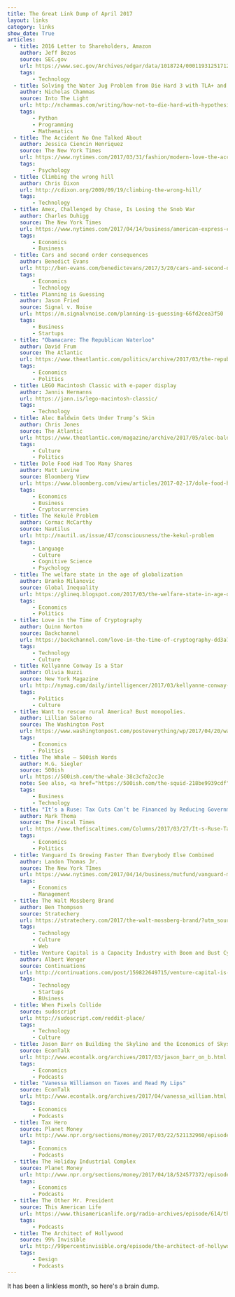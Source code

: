 ```yaml
---
title: The Great Link Dump of April 2017
layout: links
category: links
show_date: True
articles:
  - title: 2016 Letter to Shareholders, Amazon
    author: Jeff Bezos
    source: SEC.gov
    url: https://www.sec.gov/Archives/edgar/data/1018724/000119312517120198/d373368dex991.htm
    tags:
        - Technology
  - title: Solving the Water Jug Problem from Die Hard 3 with TLA+ and Hypothesis
    author: Nicholas Chammas
    source: Into The Light
    url: http://nchammas.com/writing/how-not-to-die-hard-with-hypothesis
    tags:
        - Python
        - Programming
        - Mathematics
  - title: The Accident No One Talked About
    author: Jessica Ciencin Henriquez
    source: The New York Times
    url: https://www.nytimes.com/2017/03/31/fashion/modern-love-the-accident-no-one-talked-about.html
    tags:
        - Psychology
  - title: Climbing the wrong hill
    author: Chris Dixon
    url: http://cdixon.org/2009/09/19/climbing-the-wrong-hill/
    tags:
        - Technology
  - title: Amex, Challenged by Chase, Is Losing the Snob War
    author: Charles Duhigg
    source: The New York Times
    url: https://www.nytimes.com/2017/04/14/business/american-express-chase-sapphire-reserve.html
    tags:
        - Economics
        - Business
  - title: Cars and second order consequences
    author: Benedict Evans
    url: http://ben-evans.com/benedictevans/2017/3/20/cars-and-second-order-consequences
    tags:
        - Economics
        - Technology
  - title: Planning is Guessing
    author: Jason Fried
    source: Signal v. Noise
    url: https://m.signalvnoise.com/planning-is-guessing-66fd2cea3f50
    tags:
        - Business
        - Startups
  - title: "Obamacare: The Republican Waterloo"
    author: David Frum
    source: The Atlantic
    url: https://www.theatlantic.com/politics/archive/2017/03/the-republican-waterloo/520833/
    tags:
        - Economics
        - Politics
  - title: LEGO Macintosh Classic with e‑paper display
    author: Jannis Hermanns
    url: https://jann.is/lego-macintosh-classic/
    tags:
        - Technology
  - title: Alec Baldwin Gets Under Trump’s Skin
    author: Chris Jones
    source: The Atlantic
    url: https://www.theatlantic.com/magazine/archive/2017/05/alec-baldwin-gets-under-trumps-skin/521433
    tags:
        - Culture
        - Politics
  - title: Dole Food Had Too Many Shares
    author: Matt Levine
    source: Bloomberg View
    url: https://www.bloomberg.com/view/articles/2017-02-17/dole-food-had-too-many-shares
    tags:
        - Economics
        - Business
        - Cryptocurrencies
  - title: The Kekulé Problem
    author: Cormac McCarthy
    source: Nautilus
    url: http://nautil.us/issue/47/consciousness/the-kekul-problem
    tags:
        - Language
        - Culture
        - Cognitive Science
        - Psychology
  - title: The welfare state in the age of globalization
    author: Branko Milanovic
    source: Global Inequality
    url: https://glineq.blogspot.com/2017/03/the-welfare-state-in-age-of.html
    tags:
        - Economics
        - Politics
  - title: Love in the Time of Cryptography
    author: Quinn Norton
    source: Backchannel
    url: https://backchannel.com/love-in-the-time-of-cryptography-dd3a74193ffb
    tags:
        - Technology
        - Culture
  - title: Kellyanne Conway Is a Star
    author: Olivia Nuzzi
    source: New York Magazine
    url: http://nymag.com/daily/intelligencer/2017/03/kellyanne-conway-trumps-first-lady.html
    tags:
        - Politics
        - Culture
  - title: Want to rescue rural America? Bust monopolies.
    author: Lillian Salerno
    source: The Washington Post
    url: https://www.washingtonpost.com/posteverything/wp/2017/04/20/want-to-rescue-rural-america-bust-monopolies/
    tags:
        - Economics
        - Politics
  - title: The Whale – 500ish Words
    author: M.G. Siegler
    source: 500ish
    url: https://500ish.com/the-whale-38c3cfa2cc3e
    note: See also, <a href="https://500ish.com/the-squid-218be9939cdf">The Squid</a>.
    tags:
        - Business
        - Technology
  - title: "It’s a Ruse: Tax Cuts Can’t be Financed by Reducing Government Waste"
    author: Mark Thoma
    source: The Fiscal Times
    url: https://www.thefiscaltimes.com/Columns/2017/03/27/It-s-Ruse-Tax-Cuts-Can-t-be-Financed-Reducing-Government-Waste
    tags:
        - Economics
        - Politics
  - title: Vanguard Is Growing Faster Than Everybody Else Combined
    author: Landon Thomas Jr.
    source: The New York TImes
    url: https://www.nytimes.com/2017/04/14/business/mutfund/vanguard-mutual-index-funds-growth.html
    tags:
        - Economics
        - Management
  - title: The Walt Mossberg Brand
    author: Ben Thompson
    source: Stratechery
    url: https://stratechery.com/2017/the-walt-mossberg-brand/?utm_source=feedly&utm_medium=webfeeds
    tags:
        - Technology
        - Culture
        - Web
  - title: Venture Capital is a Capacity Industry with Boom and Bust Cycles
    author: Albert Wenger
    source: Continuations
    url: http://continuations.com/post/159822649715/venture-capital-is-a-capacity-industry-with-boom
    tags:
        - Technology
        - Startups
        - BUsiness
  - title: When Pixels Collide
    source: sudoscript
    url: http://sudoscript.com/reddit-place/
    tags:
        - Technology
        - Culture
  - title: Jason Barr on Building the Skyline and the Economics of Skyscrapers
    source: EconTalk
    url: http://www.econtalk.org/archives/2017/03/jason_barr_on_b.html
    tags:
        - Economics
        - Podcasts
  - title: "Vanessa Williamson on Taxes and Read My Lips"
    source: EconTalk
    url: http://www.econtalk.org/archives/2017/04/vanessa_william.html
    tags:
        - Economics
        - Podcasts
  - title: Tax Hero
    source: Planet Money
    url: http://www.npr.org/sections/money/2017/03/22/521132960/episode-760-tax-hero
    tags:
        - Economics
        - Podcasts
  - title: The Holiday Industrial Complex
    source: Planet Money
    url: http://www.npr.org/sections/money/2017/04/18/524577372/episode-765-the-holiday-industrial-complex
    tags:
        - Economics
        - Podcasts
  - title: The Other Mr. President
    source: This American Life
    url: https://www.thisamericanlife.org/radio-archives/episode/614/the-other-mr-president
    tags:
        - Podcasts
  - title: The Architect of Hollywood
    source: 99% Invisible
    url: http://99percentinvisible.org/episode/the-architect-of-hollywood/
    tags:
        - Design
        - Podcasts
---
```

It has been a linkless month, so here's a brain dump.